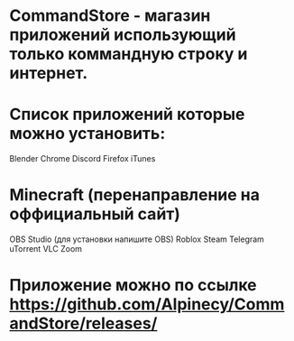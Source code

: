 # CommandStore - магазин приложений использующий только коммандную строку и интернет.
# Список приложений которые можно установить:
Blender
Chrome
Discord
Firefox
iTunes
# Minecraft (перенаправление на оффициальный сайт)
OBS Studio (для установки напишите OBS)
Roblox
Steam
Telegram
uTorrent
VLC
Zoom
# Приложение можно по ссылке https://github.com/Alpinecy/CommandStore/releases/
